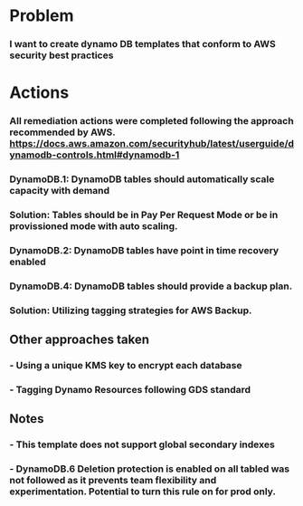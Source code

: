 # Problem 

### I want to create dynamo DB templates that conform to AWS security best practices

# Actions

### All remediation actions were completed following the approach recommended by AWS. https://docs.aws.amazon.com/securityhub/latest/userguide/dynamodb-controls.html#dynamodb-1 

### DynamoDB.1: DynamoDB tables should automatically scale capacity with demand

### Solution: Tables should be in Pay Per Request Mode or be in provissioned mode with auto scaling. 

### DynamoDB.2: DynamoDB tables have point in time recovery enabled

### DynamoDB.4: DynamoDB tables should provide a backup plan.

### Solution: Utilizing tagging strategies for AWS Backup.

## Other approaches taken

### - Using a unique KMS key to encrypt each database

### - Tagging Dynamo Resources following GDS standard

## Notes

### - This template does not support global secondary indexes

### - DynamoDB.6 Deletion protection is enabled on all tabled was not followed as it prevents team flexibility and experimentation. Potential to turn this rule on for prod only. 